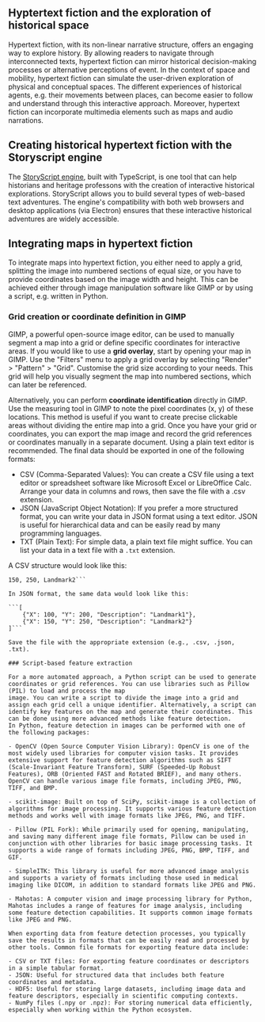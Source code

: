 ## Hyptertext fiction and the exploration of historical space

Hypertext fiction, with its non-linear narrative structure, offers an engaging way to explore history.
By allowing readers to navigate through interconnected texts, hypertext fiction can mirror historical decision-making processes or alternative perceptions of event.
In the context of space and mobility, hypertext fiction can simulate the user-driven exploration of physical and conceptual spaces. The different experiences of historical agents,
e.g. their movements between places, can become easier to follow and understand through this interactive approach. Moreover, hypertext fiction can incorporate multimedia elements
such as maps and audio narrations.

## Creating historical hypertext fiction with the Storyscript engine

The [StoryScript engine](https://github.com/StrixIT/StoryScript), built with TypeScript, is one tool that can help historians and heritage professons with the creation of interactive historical explorations.
StoryScript allows you to build several types of web-based text adventures. The engine's compatibility with both web browsers and desktop applications (via Electron)
ensures that these interactive historical adventures are widely accessible.

## Integrating maps in hypertext fiction

To integrate maps into hypertext fiction, you either need to apply a grid, splitting the image into numbered sections of equal size,
or you have to provide coordinates based on the image width and height. This can be achieved either through image manipulation software like GIMP
or by using a script, e.g. written in Python.

### Grid creation or coordinate definition in GIMP

GIMP, a powerful open-source image editor, can be used to manually segment a map into a grid or define specific coordinates for interactive areas.
If you would like to use a **grid overlay**, start by opening your map in GIMP. Use the "Filters" menu to apply a grid overlay by selecting "Render" > "Pattern" > "Grid".
Customise the grid size according to your needs. This grid will help you visually segment the map into numbered sections, which can later be referenced.

Alternatively, you can perform **coordinate identification** directly in GIMP. Use the measuring tool in GIMP to note the pixel coordinates (x, y) of these locations. 
This method is useful if you want to create precise clickable areas without dividing the entire map into a grid. 
Once you have your grid or coordinates, you can export the map image and record the grid references or coordinates manually in a separate document. Using a plain text
editor is recommended. The final data should be exported in one of the following formats:

- CSV (Comma-Separated Values): You can create a CSV file using a text editor or spreadsheet software like Microsoft Excel or LibreOffice Calc. Arrange your data in columns and rows, then save the file with a .csv extension.
- JSON (JavaScript Object Notation): If you prefer a more structured format, you can write your data in JSON format using a text editor. JSON is useful for hierarchical data and can be easily read by many programming languages.
- TXT (Plain Text): For simple data, a plain text file might suffice. You can list your data in a text file with a `.txt` extension.

A CSV structure would look like this:

```100, 200, Landmark1
150, 250, Landmark2```

In JSON format, the same data would look like this:

```[
    {"X": 100, "Y": 200, "Description": "Landmark1"},
    {"X": 150, "Y": 250, "Description": "Landmark2"}
]```

Save the file with the appropriate extension (e.g., .csv, .json, .txt).

### Script-based feature extraction

For a more automated approach, a Python script can be used to generate coordinates or grid references. You can use libraries such as Pillow (PIL) to load and process the map 
image. You can write a script to divide the image into a grid and assign each grid cell a unique identifier. Alternatively, a script can identify key features on the map and generate their coordinates. This can be done using more advanced methods like feature detection.
In Python, feature detection in images can be performed with one of the following packages:

- OpenCV (Open Source Computer Vision Library): OpenCV is one of the most widely used libraries for computer vision tasks. It provides extensive support for feature detection algorithms such as SIFT (Scale-Invariant Feature Transform), SURF (Speeded-Up Robust Features), ORB (Oriented FAST and Rotated BRIEF), and many others. OpenCV can handle various image file formats, including JPEG, PNG, TIFF, and BMP.

- scikit-image: Built on top of SciPy, scikit-image is a collection of algorithms for image processing. It supports various feature detection methods and works well with image formats like JPEG, PNG, and TIFF.

- Pillow (PIL Fork): While primarily used for opening, manipulating, and saving many different image file formats, Pillow can be used in conjunction with other libraries for basic image processing tasks. It supports a wide range of formats including JPEG, PNG, BMP, TIFF, and GIF.

- SimpleITK: This library is useful for more advanced image analysis and supports a variety of formats including those used in medical imaging like DICOM, in addition to standard formats like JPEG and PNG.

- Mahotas: A computer vision and image processing library for Python, Mahotas includes a range of features for image analysis, including some feature detection capabilities. It supports common image formats like JPEG and PNG.

When exporting data from feature detection processes, you typically save the results in formats that can be easily read and processed by other tools. Common file formats for exporting feature data include:

- CSV or TXT files: For exporting feature coordinates or descriptors in a simple tabular format.
- JSON: Useful for structured data that includes both feature coordinates and metadata.
- HDF5: Useful for storing large datasets, including image data and feature descriptors, especially in scientific computing contexts.
- NumPy files (.npy or .npz): For storing numerical data efficiently, especially when working within the Python ecosystem.
